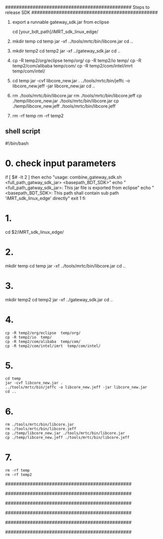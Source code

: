 ##############################################
Steps to release SDK
##############################################
1. export a runnable gateway_sdk.jar from eclipse

   cd [your_bdt_path]/iMRT_sdk_linux_edge/

2.
   mkdir temp 
   cd temp
   jar -xf ../tools/mrtc/bin/libcore.jar
   cd ..
3. 
   mkdir temp2
   cd temp2
   jar -xf ../gateway_sdk.jar
   cd ..

4. 
    cp -R temp2/org/eclipse  temp/org/
    cp -R temp2/io  temp/
    cp -R temp2/com/alibaba  temp/com/
    cp -R temp2/com/intel/imrt  temp/com/intel/
5. 
    cd temp
    jar -cvf libcore_new.jar .
    ../tools/mrtc/bin/jeffc -o libcore_new.jeff -jar libcore_new.jar
    cd ..
6.  
    rm ./tools/mrtc/bin/libcore.jar
    rm ./tools/mrtc/bin/libcore.jeff
    cp ./temp/libcore_new.jar ./tools/mrtc/bin/libcore.jar
    cp ./temp/libcore_new.jeff ./tools/mrtc/bin/libcore.jeff

7.  
    rm -rf temp
    rm -rf temp2


shell script
----------------------------------------------------

#!/bin/bash

# 0. check input parameters
if [ $# -lt 2 ]
  then
    echo "usage: combine_gateway_sdk.sh  <full_path_gatway_sdk_jar>  <basepath_BDT_SDK>"
    echo "<full_path_gatway_sdk_jar>:  This jar file is exported from eclipse"
    echo "<basepath_BDT_SDK>:  This path shall contain sub path 'iMRT_sdk_linux_edge' directly"
    exit 1
fi

# 1.
cd $2/iMRT_sdk_linux_edge/

# 2.
   mkdir temp 
   cd temp
   jar -xf ../tools/mrtc/bin/libcore.jar
   cd ..
# 3. 
   mkdir temp2
   cd temp2
   jar -xf ../gateway_sdk.jar
   cd ..

# 4. 
    cp -R temp2/org/eclipse  temp/org/
    cp -R temp2/io  temp/
    cp -R temp2/com/alibaba  temp/com/
    cp -R temp2/com/intel/imrt  temp/com/intel/
# 5. 
    cd temp
    jar -cvf libcore_new.jar .
    ../tools/mrtc/bin/jeffc -o libcore_new.jeff -jar libcore_new.jar
    cd ..
# 6.  
    rm ./tools/mrtc/bin/libcore.jar
    rm ./tools/mrtc/bin/libcore.jeff
    cp ./temp/libcore_new.jar ./tools/mrtc/bin/libcore.jar
    cp ./temp/libcore_new.jeff ./tools/mrtc/bin/libcore.jeff

# 7.  
    rm -rf temp
    rm -rf temp2



##############################################

##############################################



##############################################

##############################################



##############################################

##############################################




